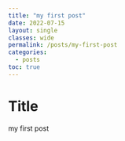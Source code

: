 ```yaml
---
title: "my first post"
date: 2022-07-15
layout: single
classes: wide
permalink: /posts/my-first-post
categories:
  - posts
toc: true
---
```


# Title
my first post
